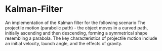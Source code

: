 # Kalman-Filter
An implementation of the Kalman filter for the following scenario 
The projectile motion (parabolic path) - the object moves in a curved path, initially ascending and then descending, forming a symmetrical shape resembling a parabola. The key characteristics of projectile motion include an initial velocity, launch angle, and the effects of gravity.
